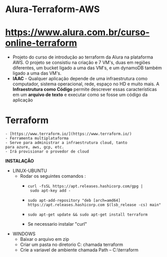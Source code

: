 # Alura-Terraform-AWS

# https://www.alura.com.br/curso-online-terraform

- Projeto do curso de introdução ao terraform da Alura na plataforma AWS. O projeto se consistiu na criação e 7 VM's, duas em regiões diferentes, um bucket ligado a uma das VM's, e um dynamoDB também ligado a uma das VM's.
- **IAAC** - Qualquer aplicação depende de uma infraestrutura como computador, sistema operacional, rede, espaço no HD e muito mais. A **Infraestrutura como Código**
 permite descrever essas características em um **arquivo de texto**
 e executar como se fosse um código da aplicação
 # Terraform 
    - [https://www.terraform.io/](https://www.terraform.io/)
    - Ferramenta multiplataforma
    - Serve para administrar a infraestrutura cloud, tanto para azure, aws, gcp, etc.
    - Irá provisionar o provedor de cloud

**INSTALAÇÃO** 

- LINUX-UBUNTU
    - Rodar os seguintes comandos :
        - `curl -fsSL https://apt.releases.hashicorp.com/gpg | sudo apt-key add -`
        
        - `sudo apt-add-repository "deb [arch=amd64] https://apt.releases.hashicorp.com $(lsb_release -cs) main"`
        - `sudo apt-get update && sudo apt-get install terraform`
        - Se necessario instalar "curl"
- WINDOWS
    - Baixar o arquivo em zip
    - Criar um pasta no diretorio C: chamada terraform
    - Crie a variavel de ambiente chamada Path – C:\terraform 
